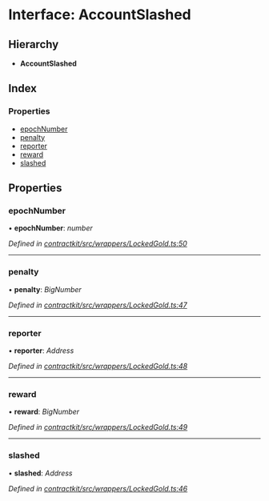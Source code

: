 # Interface: AccountSlashed

## Hierarchy

* **AccountSlashed**

## Index

### Properties

* [epochNumber](_wrappers_lockedgold_.accountslashed.md#epochnumber)
* [penalty](_wrappers_lockedgold_.accountslashed.md#penalty)
* [reporter](_wrappers_lockedgold_.accountslashed.md#reporter)
* [reward](_wrappers_lockedgold_.accountslashed.md#reward)
* [slashed](_wrappers_lockedgold_.accountslashed.md#slashed)

## Properties

###  epochNumber

• **epochNumber**: *number*

*Defined in [contractkit/src/wrappers/LockedGold.ts:50](https://github.com/medhak1/celo-monorepo/blob/master/packages/sdk/contractkit/src/wrappers/LockedGold.ts#L50)*

___

###  penalty

• **penalty**: *BigNumber*

*Defined in [contractkit/src/wrappers/LockedGold.ts:47](https://github.com/medhak1/celo-monorepo/blob/master/packages/sdk/contractkit/src/wrappers/LockedGold.ts#L47)*

___

###  reporter

• **reporter**: *Address*

*Defined in [contractkit/src/wrappers/LockedGold.ts:48](https://github.com/medhak1/celo-monorepo/blob/master/packages/sdk/contractkit/src/wrappers/LockedGold.ts#L48)*

___

###  reward

• **reward**: *BigNumber*

*Defined in [contractkit/src/wrappers/LockedGold.ts:49](https://github.com/medhak1/celo-monorepo/blob/master/packages/sdk/contractkit/src/wrappers/LockedGold.ts#L49)*

___

###  slashed

• **slashed**: *Address*

*Defined in [contractkit/src/wrappers/LockedGold.ts:46](https://github.com/medhak1/celo-monorepo/blob/master/packages/sdk/contractkit/src/wrappers/LockedGold.ts#L46)*
